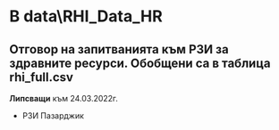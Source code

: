 # В data\RHI_Data_HR
Отговор на запитванията към РЗИ за здравните ресурси. 
Обобщени са в таблица rhi_full.csv
---
**Липсващи** към 24.03.2022г. 
- РЗИ Пазарджик